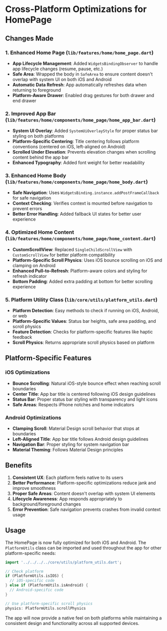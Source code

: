 # Cross-Platform Optimizations for HomePage

## Changes Made

### 1. Enhanced Home Page (`lib/features/home/home_page.dart`)
- **App Lifecycle Management**: Added `WidgetsBindingObserver` to handle app lifecycle changes (resume, pause, etc.)
- **Safe Area**: Wrapped the body in `SafeArea` to ensure content doesn't overlap with system UI on both iOS and Android
- **Automatic Data Refresh**: App automatically refreshes data when returning to foreground
- **Platform-Aware Drawer**: Enabled drag gestures for both drawer and end drawer

### 2. Improved App Bar (`lib/features/home/components/home_page/home_app_bar.dart`)
- **System UI Overlay**: Added `SystemUiOverlayStyle` for proper status bar styling on both platforms
- **Platform-Specific Centering**: Title centering follows platform conventions (centered on iOS, left-aligned on Android)
- **Scrolled Under Elevation**: Prevents elevation changes when scrolling content behind the app bar
- **Enhanced Typography**: Added font weight for better readability

### 3. Enhanced Home Body (`lib/features/home/components/home_page/home_body.dart`)
- **Safe Navigation**: Uses `WidgetsBinding.instance.addPostFrameCallback` for safe navigation
- **Context Checking**: Verifies context is mounted before navigation to prevent errors
- **Better Error Handling**: Added fallback UI states for better user experience

### 4. Optimized Home Content (`lib/features/home/components/home_page/home_content.dart`)
- **CustomScrollView**: Replaced `SingleChildScrollView` with `CustomScrollView` for better platform compatibility
- **Platform-Specific Scroll Physics**: Uses iOS bounce scrolling on iOS and clamping on Android
- **Enhanced Pull-to-Refresh**: Platform-aware colors and styling for refresh indicator
- **Bottom Padding**: Added extra padding at bottom for better scrolling experience

### 5. Platform Utility Class (`lib/core/utils/platform_utils.dart`)
- **Platform Detection**: Easy methods to check if running on iOS, Android, or web
- **Platform-Specific Values**: Status bar heights, safe area padding, and scroll physics
- **Feature Detection**: Checks for platform-specific features like haptic feedback
- **Scroll Physics**: Returns appropriate scroll physics based on platform

## Platform-Specific Features

### iOS Optimizations
- **Bounce Scrolling**: Natural iOS-style bounce effect when reaching scroll boundaries
- **Center Title**: App bar title is centered following iOS design guidelines
- **Status Bar**: Proper status bar styling with transparency and light icons
- **Safe Areas**: Respects iPhone notches and home indicators

### Android Optimizations
- **Clamping Scroll**: Material Design scroll behavior that stops at boundaries
- **Left-Aligned Title**: App bar title follows Android design guidelines
- **Navigation Bar**: Proper styling for system navigation bar
- **Material Theming**: Follows Material Design principles

## Benefits

1. **Consistent UX**: Each platform feels native to its users
2. **Better Performance**: Platform-specific optimizations reduce jank and improve smoothness
3. **Proper Safe Areas**: Content doesn't overlap with system UI elements
4. **Lifecycle Awareness**: App responds appropriately to background/foreground changes
5. **Error Prevention**: Safe navigation prevents crashes from invalid context usage

## Usage

The HomePage is now fully optimized for both iOS and Android. The `PlatformUtils` class can be imported and used throughout the app for other platform-specific needs:

```dart
import '../../../../core/utils/platform_utils.dart';

// Check platform
if (PlatformUtils.isIOS) {
  // iOS-specific code
} else if (PlatformUtils.isAndroid) {
  // Android-specific code
}

// Use platform-specific scroll physics
physics: PlatformUtils.scrollPhysics
```

The app will now provide a native feel on both platforms while maintaining a consistent design and functionality across all supported devices.
